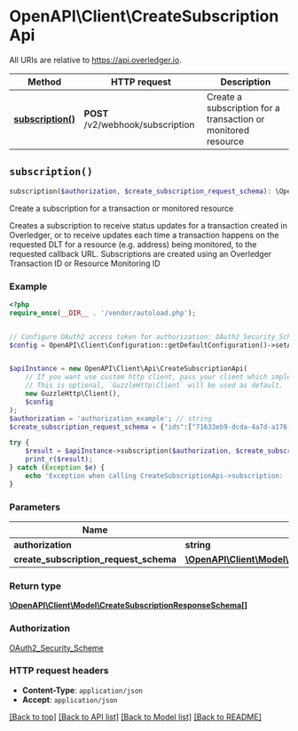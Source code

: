 # OpenAPI\Client\CreateSubscriptionApi

All URIs are relative to https://api.overledger.io.

Method | HTTP request | Description
------------- | ------------- | -------------
[**subscription()**](CreateSubscriptionApi.md#subscription) | **POST** /v2/webhook/subscription | Create a subscription for a transaction or monitored resource


## `subscription()`

```php
subscription($authorization, $create_subscription_request_schema): \OpenAPI\Client\Model\CreateSubscriptionResponseSchema[]
```

Create a subscription for a transaction or monitored resource

Creates a subscription to receive status updates for a transaction created in Overledger, or to receive updates each time a transaction happens on the requested DLT for a resource (e.g. address) being monitored, to the requested callback URL.  Subscriptions are created using an Overledger Transaction ID or Resource Monitoring ID

### Example

```php
<?php
require_once(__DIR__ . '/vendor/autoload.php');


// Configure OAuth2 access token for authorization: OAuth2_Security_Scheme
$config = OpenAPI\Client\Configuration::getDefaultConfiguration()->setAccessToken('YOUR_ACCESS_TOKEN');


$apiInstance = new OpenAPI\Client\Api\CreateSubscriptionApi(
    // If you want use custom http client, pass your client which implements `GuzzleHttp\ClientInterface`.
    // This is optional, `GuzzleHttp\Client` will be used as default.
    new GuzzleHttp\Client(),
    $config
);
$authorization = 'authorization_example'; // string
$create_subscription_request_schema = {"ids":["71633eb9-dcda-4a7d-a176-12ac0d0bb076"],"callbackUrl":"https://callbackurl/endpoint","type":"resourceMonitoringId"}; // \OpenAPI\Client\Model\CreateSubscriptionRequestSchema

try {
    $result = $apiInstance->subscription($authorization, $create_subscription_request_schema);
    print_r($result);
} catch (Exception $e) {
    echo 'Exception when calling CreateSubscriptionApi->subscription: ', $e->getMessage(), PHP_EOL;
}
```

### Parameters

Name | Type | Description  | Notes
------------- | ------------- | ------------- | -------------
 **authorization** | **string**|  |
 **create_subscription_request_schema** | [**\OpenAPI\Client\Model\CreateSubscriptionRequestSchema**](../Model/CreateSubscriptionRequestSchema.md)|  |

### Return type

[**\OpenAPI\Client\Model\CreateSubscriptionResponseSchema[]**](../Model/CreateSubscriptionResponseSchema.md)

### Authorization

[OAuth2_Security_Scheme](../../README.md#OAuth2_Security_Scheme)

### HTTP request headers

- **Content-Type**: `application/json`
- **Accept**: `application/json`

[[Back to top]](#) [[Back to API list]](../../README.md#endpoints)
[[Back to Model list]](../../README.md#models)
[[Back to README]](../../README.md)
